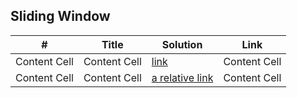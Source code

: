 


## Sliding Window 

| #  | Title  | Solution  | Link  |
| ------------- | ------------- | ------------- | ------------- |
| Content Cell  | Content Cell  | [link](master/solutions/53.cs)  | Content Cell  |
| Content Cell  | Content Cell  | [a relative link](other_file.md)  | Content Cell  |


